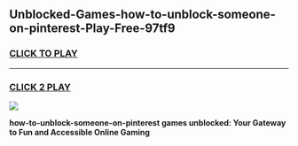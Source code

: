 
## Unblocked-Games-how-to-unblock-someone-on-pinterest-Play-Free-97tf9
<h3>
<a href="https://premium76.site?title=how-to-unblock-someone-on-pinterest&ref=12A">CLICK TO PLAY</a></h3>
<hr>

<h3>
<a href="https://premium76.site?title=how-to-unblock-someone-on-pinterest&ref=12A">CLICK 2 PLAY</a>
  
</h3>

<a href="https://premium76.site?title=how-to-unblock-someone-on-pinterest&ref=12A"><img src="https://clearcache.store/games.png"></a>


**how-to-unblock-someone-on-pinterest games unblocked: Your Gateway to Fun and Accessible Online Gaming**
